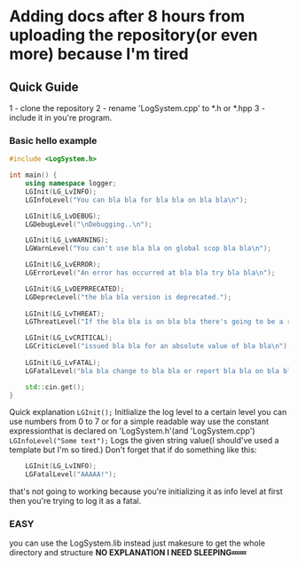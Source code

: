 # Adding docs after 8 hours from uploading the repository(or even more) because I'm tired

## Quick Guide

1 - clone the repository
2 - rename 'LogSystem.cpp' to *.h or *.hpp
3 - include it in you're program.

### Basic hello example
```cpp
#include <LogSystem.h>

int main() {
	using namespace logger;
	LGInit(LG_LvINFO); 
	LGInfoLevel("You can bla bla for bla bla on bla bla\n");	

	LGInit(LG_LvDEBUG);
	LGDebugLevel("\nDebugging..\n");

	LGInit(LG_LvWARNING);
	LGWarnLevel("You can't use bla bla on global scop bla bla\n");

	LGInit(LG_LvERROR);
	LGErrorLevel("An error has occurred at bla bla try bla bla\n");

	LGInit(LG_LvDEPRRECATED);
	LGDeprecLevel("the bla bla version is deprecated.");
	
	LGInit(LG_LvTHREAT);
	LGThreatLevel("If the bla bla is on bla bla there's going to be a risk on bla bla\n");

	LGInit(LG_LvCRITICAL);
	LGCriticLevel("issued bla bla for an absolute value of bla bla\n");
	
	LGInit(LG_LvFATAL);
	LGFatalLevel("bla bla change to bla bla or report bla bla on bla bla\n");

	std::cin.get();
}
```
Quick explanation `LGInit();` Initlialize the log level to a certain level you can use numbers from 0 to 7 or for a simple readable way use the constant expressionthat is declared on 'LogSystem.h'(and 'LogSystem.cpp')
`LGInfoLevel("Some text");` Logs the given string value(I should've used a template but I'm so tired.) Don't forget that if do something like this:
```cpp
	LGInit(LG_LvINFO); 
	LGFatalLevel("AAAAA!");	
```
that's not going to working because you're initializing it as info level at first then you're trying to log it as a fatal.

### EASY
you can  use the LogSystem.lib instead just makesure to get the whole directory and structure **NO EXPLANATION I NEED SLEEPING💤💤**
